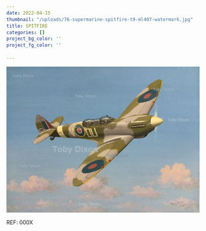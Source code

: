 ```yaml
---
date: 2022-04-15
thumbnail: "/uploads/76-supermarine-spitfire-t9-ml407-watermark.jpg"
title: SPITFIRE
categories: []
project_bg_color: ''
project_fg_color: ''

---
```

![](/uploads/76-supermarine-spitfire-t9-ml407-watermark.jpg)

REF: 000X